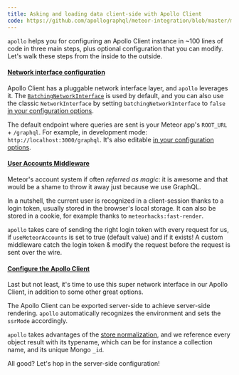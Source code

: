 ```yaml
---
title: Asking and loading data client-side with Apollo Client
code: https://github.com/apollographql/meteor-integration/blob/master/main-client.js#L8-L14
---
```


`apollo` helps you for configuring an Apollo Client instance in ~100 lines of code in three main steps, plus optional configuration that you can modify. Let's walk these steps from the inside to the outside.

<a href="https://github.com/apollographql/meteor-integration/blob/master/main-client.js#L19-L43"><h4>Network interface configuration</h4></a>

Apollo Client has a pluggable network interface layer, and `apollo` leverages it. The [`BatchingNetworkInterface`](http://dev.apollodata.com/core/network.html#query-batching) is used by default, and you can also use the classic `NetworkInterface` by setting `batchingNetworkInterface` to `false` [in your configuration options](https://github.com/apollographql/meteor-integration/blob/master/tests/client.js#L44).

The default endpoint where queries are sent is your Meteor app's `ROOT_URL` + `/graphql`. For example, in development mode: `http://localhost:3000/graphql`. It's also editable [in your configuration options](https://github.com/apollographql/meteor-integration/blob/master/main-client.js#L9).

<a href="https://github.com/apollographql/meteor-integration/blob/master/main-client.js#L45-L78"><h4>User Accounts Middleware</h4></a>

Meteor's account system if often _referred as magic_: it is awesome and that would be a shame to throw it away just because we use GraphQL.

In a nutshell, the current user is recognized in a client-session thanks to a login token, usually stored in the browser's local storage. It can also be stored in a cookie, for example thanks to `meteorhacks:fast-render`.

`apollo` takes care of sending the right login token with every request for us, if `useMeteorAccounts` is set to true (default value) and if it exists! A custom middleware catch the login token & modify the request before the request is sent over the wire.

<a href="https://github.com/apollographql/meteor-integration/blob/master/main-client.js#L83-L98"><h4>Configure the Apollo Client</h4></a>

Last but not least, it's time to use this super network interface in our Apollo Client, in addition to some other great options.

The Apollo Client can be exported server-side to achieve server-side rendering. `apollo` automatically recognizes the environment and sets the `ssrMode` accordingly.

`apollo` takes advantages of the [store normalization](http://dev.apollodata.com/core/how-it-works.html#query-benefits), and we reference every object result with its typename, which can be for instance a collection name, and its unique Mongo `_id`.


All good? Let's hop in the server-side configuration!
